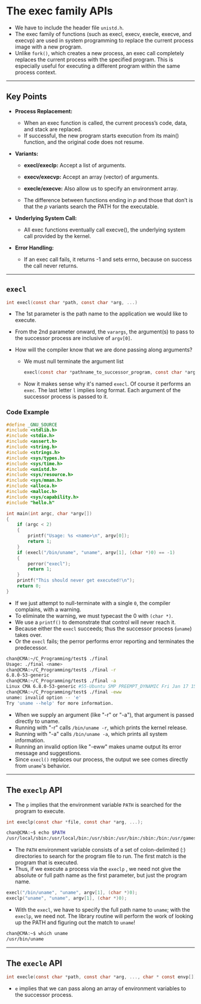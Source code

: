 # The exec family APIs

- We have to include the header file `unistd.h`.
- The exec family of functions (such as execl, execv, execle, execve, and execvp) are used in system programming to replace the current process image with a new program.
- Unlike `fork()`, which creates a new process, an exec call completely replaces the current process with the specified program. This is especially useful for executing a different program within the same process context.

---

## Key Points

- **Process Replacement:**
  - When an exec function is called, the current process’s code, data, and stack are replaced. 
  - If successful, the new program starts execution from its main() function, and the original code does not resume.

- **Variants:**

  - **execl/execlp:** Accept a list of arguments.

  - **execv/execvp:** Accept an array (vector) of arguments.

  - **execle/execve:** Also allow us to specify an environment array.

  - The difference between functions ending in *p* and those that don’t is that the *p* variants search the PATH for the executable.

- **Underlying System Call:**
  - All exec functions eventually call execve(), the underlying system call provided by the kernel.

- **Error Handling:**
  - If an exec call fails, it returns -1 and sets errno, because on success the call never returns.

---

## `execl`

```c
int execl(const char *path, const char *arg, ...)
```

- The 1st parameter is the path name to the application we would like to execute.

- From the 2nd parameter onward, the `varargs`, the argument(s) to pass to the successor process are inclusive of `argv[0]`.

- How will the compiler know that we are done passing along arguments?

  - We must null terminate the argument list

    ```c
    execl(const char *pathname_to_successor_program, const char *argv0, const char *argv1, ..., const char *argvn, (char *) 0);
    ```

  - Now it makes sense why it's named `execl`. Of course it performs an `exec`. The last letter `l` implies long format. Each argument of the successor process is passed to it.

### Code Example

```c
#define _GNU_SOURCE
#include <stdlib.h>
#include <stdio.h>
#include <assert.h>
#include <string.h>
#include <strings.h>
#include <sys/types.h>
#include <sys/time.h>
#include <unistd.h>
#include <sys/resource.h>
#include <sys/mman.h>
#include <alloca.h>
#include <malloc.h>
#include <sys/capability.h>
#include "hello.h"

int main(int argc, char *argv[])
{
    if (argc < 2)
    {
        printf("Usage: %s <name>\n", argv[0]);
        return 1;
    }
    if (execl("/bin/uname", "uname", argv[1], (char *)0) == -1)
    {
        perror("execl");
        return 1;
    }
    printf("This should never get executed!\n");
    return 0;
}
```

- If we just attempt to null-terminate with a single `0`, the compiler complains, with a warning.
- To eliminate the warning, we must typecast the 0 with `(char *)`.
- We use a `printf()` to demonstrate that control will never reach it.
- Because either the `execl` succeeds; thus the successor process (`uname`) takes over.
- Or the `execl` fails; the perror  performs error reporting and terminates the predecessor.

```sh
chan@CMA:~/C_Programming/test$ ./final
Usage: ./final <name>
chan@CMA:~/C_Programming/test$ ./final -r
6.8.0-53-generic
chan@CMA:~/C_Programming/test$ ./final -a
Linux CMA 6.8.0-53-generic #55-Ubuntu SMP PREEMPT_DYNAMIC Fri Jan 17 15:37:52 UTC 2025 x86_64 x86_64 x86_64 GNU/Linux
chan@CMA:~/C_Programming/test$ ./final -eww
uname: invalid option -- 'e'
Try 'uname --help' for more information.
```

- When we supply an argument (like "-r" or "-a"), that argument is passed directly to uname.
- Running with "-r" calls `/bin/uname -r`, which prints the kernel release.
- Running with "-a" calls `/bin/uname -a`, which prints all system information.
- Running an invalid option like "-eww" makes uname output its error message and suggestions.
- Since `execl()` replaces our process, the output we see comes directly from `uname`'s behavior.

---

## The `execlp` API

- The `p` implies that the environment variable `PATH` is searched for the program to execute.

```c
int execlp(const char *file, const char *arg, ...);
```

```sh
chan@CMA:~$ echo $PATH
/usr/local/sbin:/usr/local/bin:/usr/sbin:/usr/bin:/sbin:/bin:/usr/games:/usr/local/games:/snap/bin:/snap/bin

```

- The `PATH` environment variable consists of a set of colon-delimited (:) directories to search for the program file to run. The first match is the program that is executed.
- Thus, if we execute a process via the `execlp` , we need not give the absolute or full path name as the first parameter, but just the program name.

```c
execl("/bin/uname", "uname", argv[1], (char *)0);
execlp("uname", "uname", argv[1], (char *)0);
```

- With the `execl`, we have to specify the full path name to `uname`; with the `execlp`, we need not. The library routine will perform the work of looking up the PATH and figuring out the match to `uname`!

```sh
chan@CMA:~$ which uname
/usr/bin/uname
```

---

## The `execle` API

```c
int execle(const char *path, const char *arg, ..., char * const envp[]);
```

- `e` implies that we can pass along an array of environment variables to the successor process.